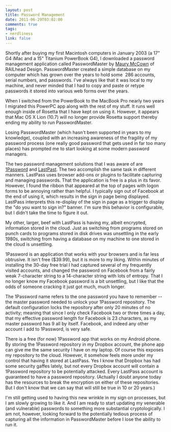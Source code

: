 ```yaml
--- 
layout: post
title: Password Management
date: 2011-06-29T03:02:00
comments: true
tags:
- nerdliness
link: false
---
```

Shortly after buying my first Macintosh computers in January 2003 (a 17" G4 iMac and a 15" Titanium PowerBook G4), I downloaded a password management application called PasswordMaster by <a title="Maury McCown" href="http://www.maurymccown.com/" target="_blank">Maury McCown</a> of RAILhead Design. PasswordMaster created a simple database on my computer which has grown over the years to hold some  286 accounts, serial numbers, and passwords. I've always like that it was local to my machine, and never minded that I had to copy and paste or retype passwords it stored into various web forms over the years.

When I switched from the PowerBook to the MacBook Pro nearly two years I migrated this PowerPC app along with the rest of my stuff. It runs well enough inside of Rosetta that I have kept on using it. However, it appears that Mac OS X Lion (10.7) will no longer provide Rosetta support thereby ending my ability to run PasswordMaster.

Losing PasswordMaster (which hasn't been supported in years to my knowledge), coupled with an increasing awareness of the fragility of my password process (one really good password that gets used in far too many places) has prompted me to start looking at some modern password managers.

The two password management solutions that I was aware of are <a title="1Password" href="http://agilebits.com/products/1Password">1Password</a> and <a title="LastPass" href="https://lastpass.com/">LastPast</a>. The two accomplish the same task in different manners. LastPass uses browser add-ons or plugins to facilitate capturing and managing passwords. That the application is free is a plus in its favor. However, I found the ribbon that appeared at the top of pages with logon forms to be annoying rather than helpful. I typically sign out of Facebook at the end of using it, which results in the sign in page being displayed. LastPass interprets this re-display of the sign in page as a trigger to display the "do you want to sign in?" banner. I'm sure this behavior is configurable, but I didn't take the time to figure it out.

My other, larger, beef with LastPass is having my, albeit encrypted, information stored in the cloud. Just as switching from programs stored on punch cards to programs stored in disk drives was unsettling in the early 1980s, switching from having a database on my machine to one stored in the cloud is unsettling.

1Password is an application that works with your browsers and is far less obtrusive. It isn't free ($39.99), but it is more to my liking. Within minutes of installing the 30-day free trial I had captured several of my frequently visited accounts, and changed the password on Facebook from a fairly weak 7-character string to a 14-character string with lots of entropy. That I no longer know my Facebook password is a bit unsettling, but I like that the odds of someone cracking it just got much, much longer.

The 1Password name refers to the one password you have to remember -- the master password needed to unlock your 1Password repository. The default configuration locks the repository after only 20 minutes of no activity; meaning that since I only check Facebook two or three times a day, that my effective password length for Facebook is 23 characters, as my master password has 9 all by itself. Facebook, and indeed any other account I add to 1Password, is very safe.

There is a free (for now) 1Password app that works on my Android phone. By storing the 1Password repository in my Dropbox account, the phone app can give me the same security I have on my laptop. Of course this exposes my repository to the cloud. However, it somehow feels more under my control that having it stored at LastPass. Yes I know that Dropbox has had some security gaffes lately, but not every Dropbox account will contain a 1Password repository to be potentially attacked. Every LastPass account is guaranteed to have a password repository. (Actually I doubt anyone today has the resources to break the encryption on either of these repositories. But I don't know that we can say that will still be true in 10 or 20 years.)

I'm still getting used to having this new wrinkle in my sign on processes, but I am slowly growing to like it. And I am ready to start updating my venerable (and vulnerable) passwords to something more substantial cryptologically. I am not, however, looking forward to the potentially tedious process of capturing all the information in PasswordMaster before I lose the ability to run it.
